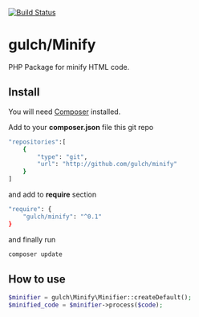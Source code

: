 [![Build Status](https://travis-ci.org/gulch/minify.svg?branch=master)](https://travis-ci.org/gulch/minify)

# gulch/Minify
PHP Package for minify HTML code.

## Install

You will need [Composer](http://getcomposer.org) installed.

Add to your **composer.json** file this git repo
```bash
"repositories":[
    {
	    "type": "git",
	    "url": "http://github.com/gulch/minify"
    }
]
```
and add to **require** section
```bash
"require": {
    "gulch/minify": "^0.1"
}
```
and finally run
```bash
composer update
```
## How to use
```php
$minifier = gulch\Minify\Minifier::createDefault();
$minified_code = $minifier->process($code);
```
